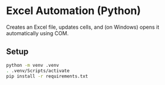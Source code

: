 # Excel Automation (Python)

Creates an Excel file, updates cells, and (on Windows) opens it automatically using COM.

## Setup

```bash
python -m venv .venv
. .venv/Scripts/activate
pip install -r requirements.txt
```
